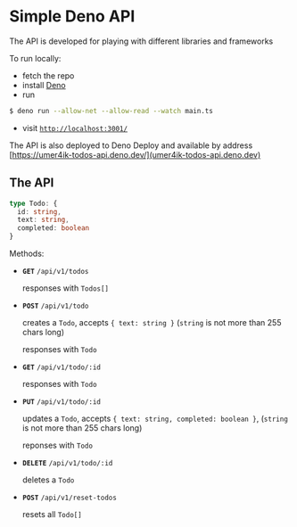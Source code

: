 # Simple Deno API

The API is developed for playing with different libraries and frameworks

To run locally:

* fetch the repo
* install [Deno](https://deno.land/#installation)
* run 
```bash
$ deno run --allow-net --allow-read --watch main.ts
```
* visit [`http://localhost:3001/`](`http://localhost:3001/`)

The API is also deployed to Deno Deploy and available by address [https://umer4ik-todos-api.deno.dev/](umer4ik-todos-api.deno.dev) 

## The API

```typescript
type Todo: {
  id: string,
  text: string,
  completed: boolean
}
```
  

Methods:

*   **`GET`** `/api/v1/todos`
    
    responses with `Todos[]`
    
*   **`POST`** `/api/v1/todo`
    
    creates a `Todo`, accepts `{ text: string }` (`string` is not more than 255 chars long)
    
    responses with `Todo`
    
*   **`GET`** `/api/v1/todo/:id`
    
    responses with `Todo`
    
*   **`PUT`** `/api/v1/todo/:id`
    
    updates a `Todo`, accepts `{ text: string, completed: boolean }`, (`string` is not more than 255 chars long)
    
    reponses with `Todo`
    
*   **`DELETE`** `/api/v1/todo/:id`
    
    deletes a `Todo`
    
*   **`POST`** `/api/v1/reset-todos`
    
    resets all `Todo[]`
